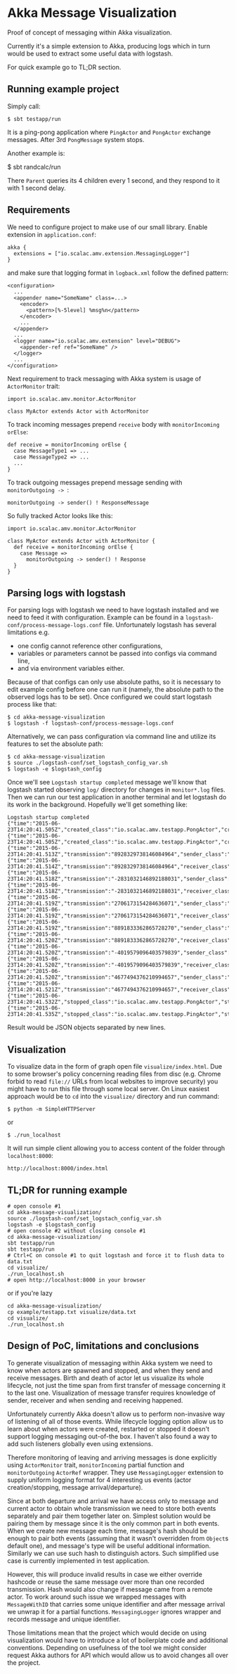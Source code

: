 # Akka Message Visualization

Proof of concept of messaging within Akka visualization.

Currently it's a simple extension to Akka, producing logs which in turn would be used to extract some useful data with
logstash.

For quick example go to TL;DR section. 

## Running example project

Simply call:

    $ sbt testapp/run

It is a ping-pong application where `PingActor` and `PongActor` exchange messages. After 3rd `PongMessage` system stops.

Another example is:

   $ sbt randcalc/run
   
There `Parent` queries its 4 children every 1 second, and they respond to it with 1 second delay.

## Requirements

We need to configure project to make use of our small library. Enable extension in `application.conf`:

    akka {
      extensions = ["io.scalac.amv.extension.MessagingLogger"]
    }

and make sure that logging format in `logback.xml` follow the defined pattern:

    <configuration>
      ...
      <appender name="SomeName" class=...>
        <encoder>
          <pattern>[%-5level] %msg%n</pattern>
        </encoder>
        ...
      </appender>
      ...
      <logger name="io.scalac.amv.extension" level="DEBUG">
        <appender-ref ref="SomeName" />
      </logger>
      ...
    </configuration>

Next requirement to track messaging with Akka system is usage of `ActorMonitor` trait:

    import io.scalac.amv.monitor.ActorMonitor

    class MyActor extends Actor with ActorMonitor

To track incoming messages prepend `receive` body with `monitorIncoming orElse`:
 
    def receive = monitorIncoming orElse {
      case MessageType1 => ...
      case MessageType2 => ...
      ...
    }
    
To track outgoing messages prepend message sending with `monitorOutgoing -> `:

    monitorOutgoing -> sender() ! ResponseMessage
    
So fully tracked Actor looks like this:

    import io.scalac.amv.monitor.ActorMonitor
    
    class MyActor extends Actor with ActorMonitor {
      def receive = monitorIncoming orElse {
        case Message =>
          monitorOutgoing -> sender() ! Response
      }
    }

## Parsing logs with logstash

For parsing logs with logstash we need to have logstash installed and we need to feed it with configuration. Example can
be found in a `logstash-conf/process-message-logs.conf` file. Unfortunately logstash has several limitations e.g.

 * one config cannot reference other configurations,
 * variables or parameters cannot be passed into configs via command line,
 * and via environment variables either.
 
Because of that configs can only use absolute paths, so it is necessary to edit example config before one can run it
(namely, the absolute path to the observed logs has to be set). Once configured we could start logstash process like
that:

    $ cd akka-message-visualization
    $ logstash -f logstash-conf/process-message-logs.conf

Alternatively, we can pass configuration via command line and utilize its features to set the absolute path: 

    $ cd akka-message-visualization
    $ source ./logstash-conf/set_logstash_config_var.sh
    $ logstash -e $logstash_config

Once we'll see `Logstash startup completed` message we'll know that logstash started observing `log/` directory for
changes in `monitor*.log` files. Then we can run our test application in another terminal and let logstash do its work
in the background. Hopefully we'll get something like:
 
    Logstash startup completed
    {"time":"2015-06-23T14:20:41.505Z","created_class":"io.scalac.amv.testapp.PongActor","created_hash":"177961682"}
    {"time":"2015-06-23T14:20:41.505Z","created_class":"io.scalac.amv.testapp.PingActor","created_hash":"1104535636"}
    {"time":"2015-06-23T14:20:41.513Z","transmission":"8928329738146084964","sender_class":"io.scalac.amv.testapp.PingActor","sender_hash":"1104535636","message_class":"io.scalac.amv.testapp.PingActor$PingMessage","message_hash":"696210608"}
    {"time":"2015-06-23T14:20:41.514Z","transmission":"8928329738146084964","receiver_class":"io.scalac.amv.testapp.PongActor","receiver_hash":"177961682","message_class":"io.scalac.amv.testapp.PingActor$PingMessage","message_hash":"696210608"}
    {"time":"2015-06-23T14:20:41.518Z","transmission":"-2831032146892188031","sender_class":"io.scalac.amv.testapp.PongActor","sender_hash":"177961682","message_class":"io.scalac.amv.testapp.PongActor$PongMessage","message_hash":"-595598217"}
    {"time":"2015-06-23T14:20:41.518Z","transmission":"-2831032146892188031","receiver_class":"io.scalac.amv.testapp.PingActor","receiver_hash":"1104535636","message_class":"io.scalac.amv.testapp.PongActor$PongMessage","message_hash":"-595598217"}
    {"time":"2015-06-23T14:20:41.519Z","transmission":"2706173154284636071","sender_class":"io.scalac.amv.testapp.PingActor","sender_hash":"1104535636","message_class":"io.scalac.amv.testapp.PingActor$PingMessage","message_hash":"696210608"}
    {"time":"2015-06-23T14:20:41.519Z","transmission":"2706173154284636071","receiver_class":"io.scalac.amv.testapp.PongActor","receiver_hash":"177961682","message_class":"io.scalac.amv.testapp.PingActor$PingMessage","message_hash":"696210608"}
    {"time":"2015-06-23T14:20:41.519Z","transmission":"8891833362865728270","sender_class":"io.scalac.amv.testapp.PongActor","sender_hash":"177961682","message_class":"io.scalac.amv.testapp.PongActor$PongMessage","message_hash":"-595598217"}
    {"time":"2015-06-23T14:20:41.520Z","transmission":"8891833362865728270","receiver_class":"io.scalac.amv.testapp.PingActor","receiver_hash":"1104535636","message_class":"io.scalac.amv.testapp.PongActor$PongMessage","message_hash":"-595598217"}
    {"time":"2015-06-23T14:20:41.520Z","transmission":"-4019579096403579839","sender_class":"io.scalac.amv.testapp.PingActor","sender_hash":"1104535636","message_class":"io.scalac.amv.testapp.PingActor$PingMessage","message_hash":"696210608"}
    {"time":"2015-06-23T14:20:41.520Z","transmission":"-4019579096403579839","receiver_class":"io.scalac.amv.testapp.PongActor","receiver_hash":"177961682","message_class":"io.scalac.amv.testapp.PingActor$PingMessage","message_hash":"696210608"}
    {"time":"2015-06-23T14:20:41.520Z","transmission":"4677494376210994657","sender_class":"io.scalac.amv.testapp.PongActor","sender_hash":"177961682","message_class":"io.scalac.amv.testapp.PongActor$PongMessage","message_hash":"-595598217"}
    {"time":"2015-06-23T14:20:41.521Z","transmission":"4677494376210994657","receiver_class":"io.scalac.amv.testapp.PingActor","receiver_hash":"1104535636","message_class":"io.scalac.amv.testapp.PongActor$PongMessage","message_hash":"-595598217"}
    {"time":"2015-06-23T14:20:41.532Z","stopped_class":"io.scalac.amv.testapp.PongActor","stopped_hash":"177961682"}
    {"time":"2015-06-23T14:20:41.535Z","stopped_class":"io.scalac.amv.testapp.PingActor","stopped_hash":"1104535636"}

Result would be JSON objects separated by new lines.

## Visualization

To visualize data in the form of graph open file `visualize/index.html`. Due to some browser's policy concerning
reading files from disc (e.g. Chrome forbid to read `file://` URLs from local websites to improve security) you might
have to run this file through some local server. On Linux easiest approach would be to `cd` into the `visualize/`
directory and run command:

    $ python -m SimpleHTTPServer
    
or

    $ ./run_localhost
    
It will run simple client allowing you to access content of the folder through `localhost:8000`:

    http://localhost:8000/index.html
    
## TL;DR for running example

    # open console #1
    cd akka-message-visualization/
    source ./logstash-conf/set_logstach_config_var.sh
    logstash -e $logstash_config
    # open console #2 without closing console #1
    cd akka-message-visualization/
    sbt testapp/run
    sbt testapp/run
    # Ctrl+C on console #1 to quit logstash and force it to flush data to data.txt
    cd visualize/
    ./run_localhost.sh
    # open http://localhost:8000 in your browser
    
or if you're lazy

    cd akka-message-visualization/
    cp example/testapp.txt visualize/data.txt
    cd visualize/
    ./run_localhost.sh
    
## Design of PoC, limitations and conclusions

To generate visualization of messaging within Akka system we need to know when actors are spawned and stopped, and when
they send and receive messages. Birth and death of actor let us visualize its whole lifecycle, not just the time span
from first transfer of message concerning it to the last one. Visualization of message transfer requires knowledge of
sender, receiver and when sending and receiving happened.
 
Unfortunately currently Akka doesn't allow us to perform non-invasive way of listening of all of those events. While
lifecycle logging option allow us to learn about when actors were created, restarted or stopped it doesn't support
logging messaging out-of-the box. I haven't also found a way to add such listeners globally even using extensions.

Therefore monitoring of leaving and arriving messages is done explicitly using `ActorMonitor` trait, `monitorIncoming`
partial function and `monitorOutgoing` `ActorRef` wrapper. They use `MessagingLogger` extension to supply uniform
logging format for 4 interesting us events (actor creation/stopping, message arrival/departure).

Since at both departure and arrival we have access only to message and current actor to obtain whole transmission we
need to store both events separately and pair them together later on. Simplest solution would be pairing them by message
since it is the only common part in both events. When we create new message each time, message's hash should be enough
to pair both events (assuming that it wasn't overridden from `Object`s default one), and message's type will be useful
additional information. Similarly we can use such hash to distinguish actors. Such simplified use case is currently
implemented in test application.

However, this will produce invalid results in case we either override hashcode or reuse the same message over more than
one recorded transmission. Hash would also change if message came from a remote actor. To work around such issue we
wrapped messages with `MessageWithID` that carries some unique identifier and after message arrival we unwrap it for
a partial functions. `MessagingLogger` ignores wrapper and records message and unique identifier.
   
Those limitations mean that the project which would decide on using visualization would have to introduce a lot of
boilerplate code and additional conventions. Depending on usefulness of the tool we might consider request Akka authors
for API which would allow us to avoid changes all over the project.
